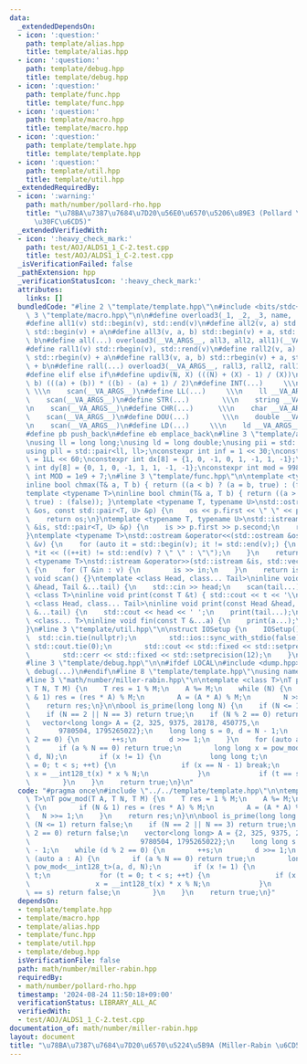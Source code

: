 ```yaml
---
data:
  _extendedDependsOn:
  - icon: ':question:'
    path: template/alias.hpp
    title: template/alias.hpp
  - icon: ':question:'
    path: template/debug.hpp
    title: template/debug.hpp
  - icon: ':question:'
    path: template/func.hpp
    title: template/func.hpp
  - icon: ':question:'
    path: template/macro.hpp
    title: template/macro.hpp
  - icon: ':question:'
    path: template/template.hpp
    title: template/template.hpp
  - icon: ':question:'
    path: template/util.hpp
    title: template/util.hpp
  _extendedRequiredBy:
  - icon: ':warning:'
    path: math/number/pollard-rho.hpp
    title: "\u78BA\u7387\u7684\u7D20\u56E0\u6570\u5206\u89E3 (Pollard \u306E\u30ED\
      \u30FC\u6CD5)"
  _extendedVerifiedWith:
  - icon: ':heavy_check_mark:'
    path: test/AOJ/ALDS1_1_C-2.test.cpp
    title: test/AOJ/ALDS1_1_C-2.test.cpp
  _isVerificationFailed: false
  _pathExtension: hpp
  _verificationStatusIcon: ':heavy_check_mark:'
  attributes:
    links: []
  bundledCode: "#line 2 \"template/template.hpp\"\n#include <bits/stdc++.h>\n#line\
    \ 3 \"template/macro.hpp\"\n\n#define overload3(_1, _2, _3, name, ...) name\n\
    #define all1(v) std::begin(v), std::end(v)\n#define all2(v, a) std::begin(v),\
    \ std::begin(v) + a\n#define all3(v, a, b) std::begin(v) + a, std::begin(v) +\
    \ b\n#define all(...) overload3(__VA_ARGS__, all3, all2, all1)(__VA_ARGS__)\n\
    #define rall1(v) std::rbegin(v), std::rend(v)\n#define rall2(v, a) std::rbegin(v),\
    \ std::rbegin(v) + a\n#define rall3(v, a, b) std::rbegin(v) + a, std::rbegin(v)\
    \ + b\n#define rall(...) overload3(__VA_ARGS__, rall3, rall2, rall1)(__VA_ARGS__)\n\
    #define elif else if\n#define updiv(N, X) (((N) + (X) - 1) / (X))\n#define sigma(a,\
    \ b) (((a) + (b)) * ((b) - (a) + 1) / 2)\n#define INT(...)     \\\n    int __VA_ARGS__;\
    \ \\\n    scan(__VA_ARGS__)\n#define LL(...)     \\\n    ll __VA_ARGS__; \\\n\
    \    scan(__VA_ARGS__)\n#define STR(...)        \\\n    string __VA_ARGS__; \\\
    \n    scan(__VA_ARGS__)\n#define CHR(...)      \\\n    char __VA_ARGS__; \\\n\
    \    scan(__VA_ARGS__)\n#define DOU(...)        \\\n    double __VA_ARGS__; \\\
    \n    scan(__VA_ARGS__)\n#define LD(...)     \\\n    ld __VA_ARGS__; \\\n    scan(__VA_ARGS__)\n\
    #define pb push_back\n#define eb emplace_back\n#line 3 \"template/alias.hpp\"\n\
    \nusing ll = long long;\nusing ld = long double;\nusing pii = std::pair<int, int>;\n\
    using pll = std::pair<ll, ll>;\nconstexpr int inf = 1 << 30;\nconstexpr ll INF\
    \ = 1LL << 60;\nconstexpr int dx[8] = {1, 0, -1, 0, 1, -1, 1, -1};\nconstexpr\
    \ int dy[8] = {0, 1, 0, -1, 1, 1, -1, -1};\nconstexpr int mod = 998244353;\nconstexpr\
    \ int MOD = 1e9 + 7;\n#line 3 \"template/func.hpp\"\n\ntemplate <typename T>\n\
    inline bool chmax(T& a, T b) { return ((a < b) ? (a = b, true) : (false)); }\n\
    template <typename T>\ninline bool chmin(T& a, T b) { return ((a > b) ? (a = b,\
    \ true) : (false)); }\ntemplate <typename T, typename U>\nstd::ostream &operator<<(std::ostream\
    \ &os, const std::pair<T, U> &p) {\n    os << p.first << \" \" << p.second;\n\
    \    return os;\n}\ntemplate <typename T, typename U>\nstd::istream &operator>>(std::istream\
    \ &is, std::pair<T, U> &p) {\n    is >> p.first >> p.second;\n    return is;\n\
    }\ntemplate <typename T>\nstd::ostream &operator<<(std::ostream &os, const std::vector<T>\
    \ &v) {\n    for (auto it = std::begin(v); it != std::end(v);) {\n        os <<\
    \ *it << ((++it) != std::end(v) ? \" \" : \"\");\n    }\n    return os;\n}\ntemplate\
    \ <typename T>\nstd::istream &operator>>(std::istream &is, std::vector<T> &v)\
    \ {\n    for (T &in : v) {\n        is >> in;\n    }\n    return is;\n}\ninline\
    \ void scan() {}\ntemplate <class Head, class... Tail>\ninline void scan(Head\
    \ &head, Tail &...tail) {\n    std::cin >> head;\n    scan(tail...);\n}\ntemplate\
    \ <class T>\ninline void print(const T &t) { std::cout << t << '\\n'; }\ntemplate\
    \ <class Head, class... Tail>\ninline void print(const Head &head, const Tail\
    \ &...tail) {\n    std::cout << head << ' ';\n    print(tail...);\n}\ntemplate\
    \ <class... T>\ninline void fin(const T &...a) {\n    print(a...);\n    exit(0);\n\
    }\n#line 3 \"template/util.hpp\"\n\nstruct IOSetup {\n    IOSetup() {\n      \
    \  std::cin.tie(nullptr);\n        std::ios::sync_with_stdio(false);\n       \
    \ std::cout.tie(0);\n        std::cout << std::fixed << std::setprecision(12);\n\
    \        std::cerr << std::fixed << std::setprecision(12);\n    }\n} IOSetup;\n\
    #line 3 \"template/debug.hpp\"\n\n#ifdef LOCAL\n#include <dump.hpp>\n#else\n#define\
    \ debug(...)\n#endif\n#line 8 \"template/template.hpp\"\nusing namespace std;\n\
    #line 3 \"math/number/miller-rabin.hpp\"\n\ntemplate <class T>\nT pow_mod(T A,\
    \ T N, T M) {\n    T res = 1 % M;\n    A %= M;\n    while (N) {\n        if (N\
    \ & 1) res = (res * A) % M;\n        A = (A * A) % M;\n        N >>= 1;\n    }\n\
    \    return res;\n}\n\nbool is_prime(long long N) {\n    if (N <= 1) return false;\n\
    \    if (N == 2 || N == 3) return true;\n    if (N % 2 == 0) return false;\n \
    \   vector<long long> A = {2, 325, 9375, 28178, 450775,\n                    \
    \       9780504, 1795265022};\n    long long s = 0, d = N - 1;\n    while (d %\
    \ 2 == 0) {\n        ++s;\n        d >>= 1;\n    }\n    for (auto a : A) {\n \
    \       if (a % N == 0) return true;\n        long long x = pow_mod<__int128_t>(a,\
    \ d, N);\n        if (x != 1) {\n            long long t;\n            for (t\
    \ = 0; t < s; ++t) {\n                if (x == N - 1) break;\n               \
    \ x = __int128_t(x) * x % N;\n            }\n            if (t == s) return false;\n\
    \        }\n    }\n    return true;\n}\n"
  code: "#pragma once\n#include \"../../template/template.hpp\"\n\ntemplate <class\
    \ T>\nT pow_mod(T A, T N, T M) {\n    T res = 1 % M;\n    A %= M;\n    while (N)\
    \ {\n        if (N & 1) res = (res * A) % M;\n        A = (A * A) % M;\n     \
    \   N >>= 1;\n    }\n    return res;\n}\n\nbool is_prime(long long N) {\n    if\
    \ (N <= 1) return false;\n    if (N == 2 || N == 3) return true;\n    if (N %\
    \ 2 == 0) return false;\n    vector<long long> A = {2, 325, 9375, 28178, 450775,\n\
    \                           9780504, 1795265022};\n    long long s = 0, d = N\
    \ - 1;\n    while (d % 2 == 0) {\n        ++s;\n        d >>= 1;\n    }\n    for\
    \ (auto a : A) {\n        if (a % N == 0) return true;\n        long long x =\
    \ pow_mod<__int128_t>(a, d, N);\n        if (x != 1) {\n            long long\
    \ t;\n            for (t = 0; t < s; ++t) {\n                if (x == N - 1) break;\n\
    \                x = __int128_t(x) * x % N;\n            }\n            if (t\
    \ == s) return false;\n        }\n    }\n    return true;\n}"
  dependsOn:
  - template/template.hpp
  - template/macro.hpp
  - template/alias.hpp
  - template/func.hpp
  - template/util.hpp
  - template/debug.hpp
  isVerificationFile: false
  path: math/number/miller-rabin.hpp
  requiredBy:
  - math/number/pollard-rho.hpp
  timestamp: '2024-08-24 11:50:18+09:00'
  verificationStatus: LIBRARY_ALL_AC
  verifiedWith:
  - test/AOJ/ALDS1_1_C-2.test.cpp
documentation_of: math/number/miller-rabin.hpp
layout: document
title: "\u78BA\u7387\u7684\u7D20\u6570\u5224\u5B9A (Miller-Rabin \u6CD5)"
---
```

